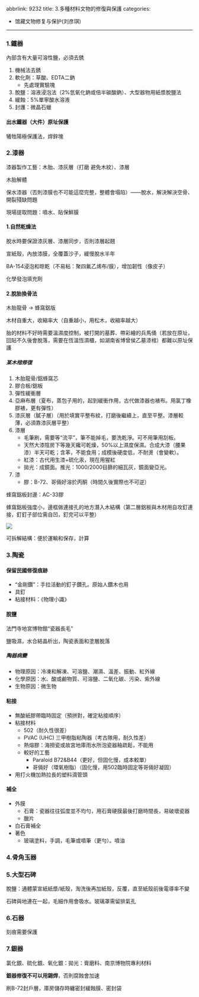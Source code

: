 abbrlink: 9232
title: 3.多種材料文物的修復與保護
categories:
  - 馆藏文物修复与保护(刘彦琪)
---
### 1.鐵器

內部含有大量可溶性鹽，必須去銹

1. 機械法去銹
2. 軟化劑：草酸、EDTA二鈉
	- 先處理實驗塊
1. 脫鹽：溶液浸泡法（2%氫氧化鈉或倍半碳酸鈉）、大型器物用紙漿脫鹽法
2. 緩蝕：5%單寧酸水溶液
3. 封護：微晶石蠟

#### 出水鐵器（大件）原址保護

犧牲陽極保護法，焊鋅塊

### 2.漆器

漆器製作工藝：木胎、漆灰層（打磨 避免木紋）、漆層

木胎解體

保水漆器（否則漆膜也不可能這麼完整，整體會塌陷）——脫水，解決解決空骨、開裂殘缺問題

現場提取問題：噴水、貼保鮮膜

#### 1.自然乾燥法

脫水時要保證漆灰層、漆層同步，否則漆層起翹

宣紙殼，內放漆膜，全覆蓋沙子，緩慢脫水半年

BA-154浸泡和晾乾（不易粘：聚四氟乙烯布/膜），增加韌性（像皮子）

化學發泡填充劑

#### 2.脫胎換骨法

木胎龍骨 -> 蜂窩鋁版

木材自重大，收縮率大（自重越小，用松木，收縮率越大）

胎的材料不好時需要溫濕度控制，被打開的墓葬、帶彩繪的兵馬俑（若放在原址，回貼不久後會脫落，需要在恆溫恆濕櫃，如湖南省博曾侯乙墓漆棺）都難以原址保護

##### 某木棺修復

1. 木胎龍骨/鋁蜂窩芯
2. 膠合板/鋁板
3. 彈性緩衝層
4. 亞麻布層（夏布，蒸包子用的，起到緩衝作用，古代做漆器也裱布。用氯丁橡膠裱，更有彈性）
5. 漆灰層（膩子層）（用於填實平整布紋，打磨後繼續上，直至平整。漆層較薄，必須靠漆灰層平整）
6. 漆層
	- 毛筆刷，需要等“流平”，筆不能掉毛，要洗乾淨。可不用筆用刮板。
	- 天然大漆陰房下等幾天纔可乾燥，50%以上濕度保濕。合成大漆（腰果漆）半天可乾；含苯，不能食用；成模後硬度低，不耐燙（會變軟）。
	- 紅漆：古代用生漆+硫化汞，現在用猩紅
	- 拋光：成鏡面。推光：1000/2000目篩的細瓦灰，鏡面變亞光。
1. 漆
	- 膠：B-72、哥倆好溶於丙酮（時間久後實際也不可逆）

蜂窩鋁板封邊：AC-33膠

蜂窩鋁板強度小，邊框做連接孔的地方潛入木結構（第二層鋁板與木材用自攻釘連接，釘釘子部位需自凹，釘完可以平整）

![](001.png)

可拆解結構：便於運輸和保存，計算

### 3.陶瓷

#### 保留民國修復痕跡

- “金剛鑽”：手拉活動的釘子鑽孔。原始人鑽木也用
- 具釘
- 粘接材料：《物理小識》

#### 脫鹽

法門寺地宮博物館“瓷器長毛”

鹽吸濕，水合結晶析出，陶瓷表面和塗層脫落

##### 陶器病變

- 物理原因：冷凍和解凍、可溶鹽、潮濕、溫差、振動、紅外線
- 化學原因：水、酸或鹼物質、可溶鹽、二氧化碳、污染、紫外線
- 生物原因：微生物

#### 粘接

- 無酸紙膠帶臨時固定（預拼對，確定粘接順序）
- 粘接材料
	- 502（耐久性很差）
	- PVAC (UHC) 三甲樹脂粘陶器（考古隊用，耐久性差）
	- 熱熔膠：海撈瓷或故宮地庫雨水所泡瓷器釉疏鬆，不能用
	- 較好的工藝
		- Paraloid B72&B44（更好，但固化慢，成本較單）
		- 哥倆好（環氧樹脂）（固化慢，用502臨時固定等哥倆好凝固）
- 用打火機加熱拉長的塑料滴管頭

#### 補全

- 外膜
	- 石膏：瓷器往往弧度並不均勻，用石膏硬膜最後打磨時間長，易破壞瓷器
	- 臘片
- 白石膏補全
- 著色
	- 玻璃塗料，手調，毛筆或噴筆（更勻）。噴油

### 4.骨角玉器

### 5.大型石碑

脫鹽：通體蒙宣紙紙漿/紙殼，淘洗後再加紙殼，反覆，直至紙殼前後電導率不變

石碑與地連在一起，毛細作用會吸水。玻璃罩需留排氣孔

### 6.石器

刻痕需要保護

### 7.銀器

氯化銀、硫化銀、氧化銀：拋光：膏磨料、南京博物院專利材料

**銀器修復不可以用錫焊**，否則腐蝕會加速

刷B-72封戶層，庫房儲存時纏密封緩蝕膜、密封袋